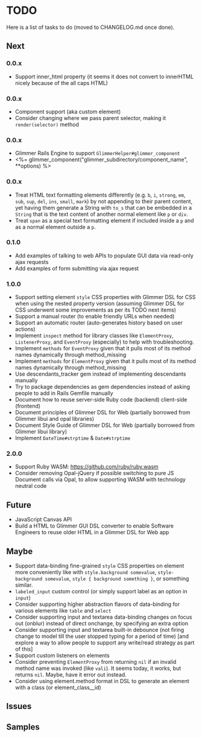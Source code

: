 # TODO

Here is a list of tasks to do (moved to CHANGELOG.md once done).

## Next

### 0.0.x
- Support inner_html property (it seems it does not convert to innerHTML nicely because of the all caps HTML)
### 0.0.x

- Component support (aka custom element)
- Consider changing where we pass parent selector, making it `render(selector)` method

### 0.0.x

- Glimmer Rails Engine to support `GlimmerHelper#glimmer_component`
- <%= glimmer_component("glimmer_subdirectory/component_name", **options) %>

### 0.0.x

- Treat HTML text formatting elements differently (e.g. `b`, `i`, `strong`, `em`, `sub`, `sup`, `del`, `ins`, `small`, `mark`) by not appending to their parent content, yet having them generate a String with `to_s` that can be embedded in a `String` that is the text content of another normal element like `p` or `div`.
- Treat `span` as a special text formatting element if included inside a `p` and as a normal element outside a `p`.

### 0.1.0

- Add examples of talking to web APIs to populate GUI data via read-only ajax requests
- Add examples of form submitting via ajax request

### 1.0.0

- Support setting element `style` CSS properties with Glimmer DSL for CSS when using the nested property version (assuming Glimmer DSL for CSS underwent some improvements as per its TODO next items)
- Support a manual router (to enable friendly URLs when needed)
- Support an automatic router (auto-generates history based on user actions)
- Implement `inspect` method for library classes like `ElementProxy`, `ListenerProxy`, and `EventProxy` (especially) to help with troubleshooting.
- Implement `methods` for `EventProxy` given that it pulls most of its method names dynamically through method_missing
- Implement `methods` for `ElementProxy` given that it pulls most of its method names dynamically through method_missing
- Use descendants_tracker gem instead of implementing descendants manually
- Try to package dependencies as gem dependencies instead of asking people to add in Rails Gemfile manually
- Document how to reuse server-side Ruby code (backend) client-side (frontend)
- Document principles of Glimmer DSL for Web (partially borrowed from Glimmer libui and opal libraries)
- Document Style Guide of Glimmer DSL for Web (partially borrowed from Glimmer libui library)
- Implement `DateTime#strptime` & `Date#strptime`

### 2.0.0

- Support Ruby WASM: https://github.com/ruby/ruby.wasm
- Consider removing Opal-jQuery if possible switching to pure JS Document calls via Opal, to allow supporting WASM with technology neutral code

## Future

- JavaScript Canvas API
- Build a HTML to Glimmer GUI DSL converter to enable Software Engineers to reuse older HTML in a Glimmer DSL for Web app

## Maybe

- Support data-binding fine-grained `style` CSS properties on element more conveniently like with `style.background somevalue`, `style-background somevalue`, `style { background something }`, or something similar.
- `labeled_input` custom control (or simply support label as an option in `input`)
- Consider supporting higher abstraction flavors of data-binding for various elements like `table` and `select`
- Consider supporting input and textarea data-binding changes on focus out (onblur) instead of direct onchange, by specifying an extra option
- Consider supporting input and textarea built-in debounce (not firing change to model till the user stopped typing for a period of time) [and explore a way to allow people to support any write/read strategy as part of this]
- Support custom listeners on elements
- Consider preventing `ElementProxy` from returning `nil` if an invalid method name was invoked (like `vali`). It seems today, it works, but returns `nil`. Maybe, have it error out instead.
- Consider using element.method format in DSL to generate an element with a class (or element_class__id)

## Issues

## Samples
